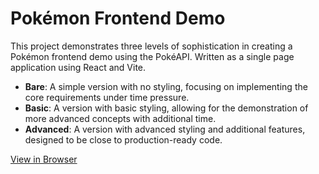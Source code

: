 # Pokémon Frontend Demo

This project demonstrates three levels of sophistication in creating a Pokémon frontend demo using the PokéAPI.
Written as a single page application using React and Vite.

- **Bare**: A simple version with no styling, focusing on implementing the core requirements under time pressure.
- **Basic**: A version with basic styling, allowing for the demonstration of more advanced concepts with additional time.
- **Advanced**: A version with advanced styling and additional features, designed to be close to production-ready code.

[View in Browser](https://lookininward.github.io/pokemon-frontend-demo/)
